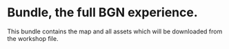 # Bundle, the full BGN experience.
This bundle contains the map and all assets which will be downloaded from the workshop file.
